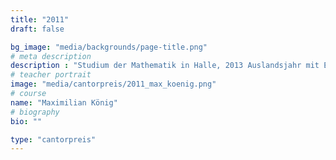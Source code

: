 ```yaml
---
title: "2011"
draft: false

bg_image: "media/backgrounds/page-title.png"
# meta description
description : "Studium der Mathematik in Halle, 2013 Auslandsjahr mit ERASMUS in Montpellier (Südfrankreich)"
# teacher portrait
image: "media/cantorpreis/2011_max_koenig.png"
# course
name: "Maximilian König"
# biography
bio: ""

type: "cantorpreis"
---
```

